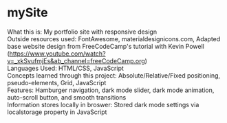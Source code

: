 # mySite
What this is: My portfolio site with responsive design\
Outside resources used: FontAwesome, materialdesignicons.com, Adapted base website design from FreeCodeCamp's tutorial with Kevin Powell (https://www.youtube.com/watch?v=_xkSvufmjEs&ab_channel=freeCodeCamp.org) \
Languages Used: HTML/CSS, JavaScript\
Concepts learned through this project: Absolute/Relative/Fixed positioning, pseudo-elements, Grid, JavaScript\
Features: Hamburger navigation, dark mode slider, dark mode animation, auto-scroll button, and smooth transitions\
Information stores locally in broswer: Stored dark mode settings via localstorage property in JavaScript
